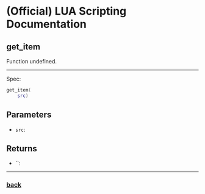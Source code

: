 
# (Official) LUA Scripting Documentation

## get_item

Function undefined.

___

Spec:

```lua
get_item(
	src)
```

## Parameters

- `src`: 

## Returns

- ``: 

___

### [back](../getters)
